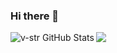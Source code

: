 ### Hi there 👋

<a href="https://github.com/v-str">
  <img align="left" src="https://github-readme-stats.vercel.app/api?username=v-str&theme=dark&show_icons=true&include_all_commits=true&line_height=27&count_private=true&title_color=FF7D7D&text_color=c9cacc&icon_color=3498DB&bg_color=2c3e50" alt="v-str GitHub Stats" />
</a>

<a href="https://github.com/v-str">
  <img align="center" src="https://github-readme-stats.vercel.app/api/top-langs/?username=v-str&&title_color=FF7D7D&text_color=c9cacc&icon_color=F0DB4F&bg_color=2c3e50" />
</a>

<!--
**v-str/v-str** is a ✨ _special_ ✨ repository because its `README.md` (this file) appears on your GitHub profile.

Here are some ideas to get you started:

- 🔭 I’m currently working on ...
- 🌱 I’m currently learning ...
- 👯 I’m looking to collaborate on ...
- 🤔 I’m looking for help with ...
- 💬 Ask me about ...
- 📫 How to reach me: ...
- 😄 Pronouns: ...
- ⚡ Fun fact: ...
-->
